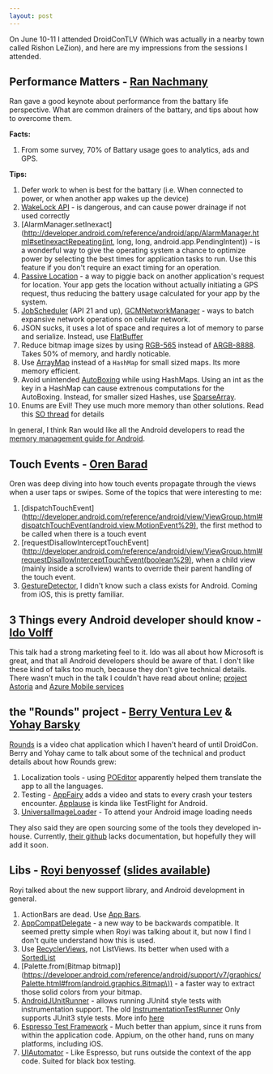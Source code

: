 ```yaml
---
layout: post
---
```


On June 10-11 I attended DroidConTLV (Which was actually in a nearby town called Rishon LeZion), and here are my impressions from the sessions I attended.

## Performance Matters - [Ran Nachmany](https://www.linkedin.com/in/rannachmany)

Ran gave a good keynote about performance from the battary life perspective. What are common drainers of the battary, and tips about how to overcome them.

__Facts:__

1. From some survey, 70% of Battary usage goes to analytics, ads and GPS.


__Tips:__

1. Defer work to when is best for the battary (i.e. When connected to power, or when another app wakes up the device)
2. [WakeLock API](http://developer.android.com/reference/android/os/PowerManager.WakeLock.html) - is dangerous, and can cause power drainage if not used correctly
3. [AlarmManager.setInexact](http://developer.android.com/reference/android/app/AlarmManager.html#setInexactRepeating(int, long, long, android.app.PendingIntent)) - is a wonderful way to give the operating system a chance to optimize power by selecting the best times for application tasks to run. Use this feature if you don't require an exact timing for an operation. 
4. [Passive Location](http://developer.android.com/reference/android/location/LocationManager.html#PASSIVE_PROVIDER) - a way to piggie back on another application's request for location. Your app gets the location without actually initiating a GPS request, thus reducing the battery usage calculated for your app by the system.
5. [JobScheduler](https://developer.android.com/reference/android/app/job/JobScheduler.html) (API 21 and up), [GCMNetworkManager](https://developers.google.com/cloud-messaging/network-manager) - ways to batch expansive network operations on cellular network. 
6. JSON sucks, it uses a lot of space and requires a lot of memory to parse and serialize. Instead, use [FlatBuffer](http://android-developers.blogspot.co.il/2014/06/flatbuffers-memory-efficient.html)
7. Reduce bitmap image sizes by using [RGB-565](http://developer.android.com/reference/android/graphics/Bitmap.Config.html#RGB_565) instead of [ARGB-8888](http://developer.android.com/reference/android/graphics/Bitmap.Config.html#ARGB_8888). Takes 50% of memory, and hardly noticable. 
8. Use [ArrayMap](https://developer.android.com/reference/android/support/v4/util/ArrayMap.html) instead of a `HashMap` for small sized maps. Its more memory efficient.
9. Avoid unintended [AutoBoxing](https://docs.oracle.com/javase/tutorial/java/data/autoboxing.html) while using HashMaps. Using an int as the key in a HashMap can cause extrenous computations for the AutoBoxing. Instead, for smaller sized Hashes, use [SparseArray](http://developer.android.com/reference/android/util/SparseArray.html).
10. Enums are Evil! They use much more memory than other solutions. Read this [SO  thread](http://stackoverflow.com/a/25306325/280503) for details

In general, I think Ran would like all the Android developers to read the [memory management guide for Android](https://developer.android.com/training/articles/memory.html).

## Touch Events - [Oren Barad](https://www.linkedin.com/pub/oren-barad/16/986/936)
Oren was deep diving into how touch events propagate through the views when a user taps or swipes. Some of the topics that were interesting to me:

1. [dispatchTouchEvent](http://developer.android.com/reference/android/view/ViewGroup.html#dispatchTouchEvent(android.view.MotionEvent%29), the first method to be called when there is a touch event
2. [requestDisallowInterceptTouchEvent](http://developer.android.com/reference/android/view/ViewGroup.html#requestDisallowInterceptTouchEvent(boolean%29), when a child view (mainly inside a scrollview) wants to override their parent handling of the touch event.
3. [GestureDetector](http://developer.android.com/reference/android/view/GestureDetector.html), I didn't know such a class exists for Android. Coming from iOS, this is pretty familiar. 

## 3 Things every Android developer should know - [Ido Volff](https://www.linkedin.com/pub/ido-volff/20/21a/aa2)

This talk had a strong marketing feel to it. Ido was all about how Microsoft is great, and that all Android developers should be aware of that. I don't like these kind of talks too much, because they don't give technical details. There wasn't much in the talk I couldn't have read about online; [project Astoria](https://dev.windows.com/en-us/uwp-bridges/project-astoria) and [Azure Mobile services](http://azure.microsoft.com/en-gb/documentation/services/mobile-services/)

## the "Rounds" project - [Berry Ventura Lev](https://www.linkedin.com/in/berryventura) & [Yohay Barsky](https://www.linkedin.com/pub/yohay-barsky/a/674/aa7)
[Rounds](http://www.rounds.com/) is a video chat application which I haven't heard of until DroidCon. Berry and Yohay came to talk about some of the technical and product details about how Rounds grew:

1. Localization tools - using [POEditor](http://poedit.net/) apparently helped them translate the app to all the languages.
2. Testing - [AppFairy](https://www.testfairy.com/) adds a video and stats to every crash your testers encounter. [Applause](http://www.applause.com/) is kinda like TestFlight for Android.
3. [UniversalImageLoader](https://github.com/nostra13/Android-Universal-Image-Loader) - To attend your Android image loading needs

They also said they are open sourcing some of the tools they developed in-house. Currently, [their github](https://github.com/rounds/rounds-android-goodies/tree/9f3ad33d5f3a78969f5292efba69c3126654d500) lacks documentation, but hopefully they will add it soon.

## Libs - [Royi benyossef](https://www.linkedin.com/in/royiby) ([slides available](http://www.slideshare.net/RoyiBenyossef/with-a-little-help-from-my-libs))

Royi talked about the new support library, and Android development in general.

1. ActionBars are dead. Use [App Bars](http://www.android4devs.com/2014/12/how-to-make-material-design-app.html).
2. [AppCompatDelegate](https://chris.banes.me/2015/04/22/support-libraries-v22-1-0/) - a new way to be backwards compatible. It seemed pretty simple when Royi was talking about it, but now I find I don't quite understand how this is used.
3. Use [RecyclerViews](http://developer.android.com/reference/android/support/v7/widget/RecyclerView.html), not ListViews. Its better when used with a [SortedList](https://developer.android.com/reference/android/support/v7/util/SortedList.html)
4. [Palette.from(Bitmap bitmap)](https://developer.android.com/reference/android/support/v7/graphics/Palette.html#from(android.graphics.Bitmap\)) - a faster way to extract those solid colors from your bitmap.
5. [AndroidJUnitRunner](http://developer.android.com/reference/android/support/test/runner/AndroidJUnitRunner.html) - allows running JUnit4 style tests with instrumentation support. The old [InstrumentationTestRunner](http://developer.android.com/tools/testing/testing_android.html#InstrumentationTestRunner) Only supports JUnit3 style tests. More info [here](http://stackoverflow.com/a/11916340/280503)
6. [Espresso Test Framework](https://code.google.com/p/android-test-kit/wiki/Espresso) - Much better than appium, since it runs from within the application code. Appium, on the other hand, runs on many platforms, including iOS.
7. [UIAutomator](https://developer.android.com/tools/testing-support-library/index.html#UIAutomator) - Like Espresso, but runs outside the context of the app code. Suited for black box testing.